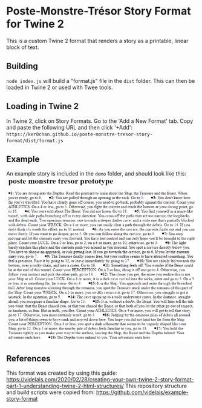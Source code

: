 # Poste-Monstre-Trésor Story Format for Twine 2

This is a custom Twine 2 format that renders a story as a printable, linear block of text.

## Building

`node index.js` will build a "format.js" file in the `dist` folder. This can then be loaded in Twine 2 or used with Twee tools.

## Loading in Twine 2

In Twine 2, click on Story Formats. Go to the 'Add a New Format' tab. Copy and paste the following URL and then click '+Add':
`https://ker0chan.github.io/poste-monstre-tresor-story-format/dist/format.js`

## Example

An example story is included in the `demo` folder, and should look like this:
![screenshot of the rendered example story](./demo/postcard.png)

## References

This format was created by using this guide: https://videlais.com/2020/02/28/creating-your-own-twine-2-story-format-part-1-understanding-twine-2-html-structures/
This repository structure and build scripts were copied from: https://github.com/videlais/example-story-format

